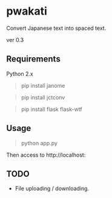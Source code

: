 # pwakati
Convert Japanese text into spaced text.

ver 0.3

## Requirements
Python 2.x

> pip install janome

> pip install jctconv

> pip install flask flask-wtf

## Usage
> python app.py <port> <debug>

Then access to http://localhost:<port>

## TODO
- File uploading / downloading.
